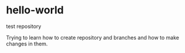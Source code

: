 # hello-world
test repository

Trying to learn how to create repository and branches and how to make changes in them.
